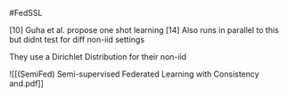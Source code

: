 
#FedSSL 

[10] Guha et al. propose one shot learning
[14] Also runs in parallel to this but didnt test for diff non-iid settings

They use a Dirichlet Distribution for their non-iid

![[(SemiFed) Semi-supervised Federated Learning with Consistency and.pdf]]